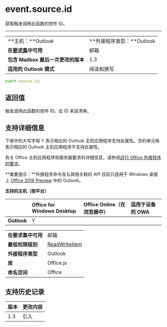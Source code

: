 

# event.source.id
获取触发调用此函数的控件 ID。

****

|||
|:-----|:-----|
|**主机：**Outlook|**外接程序类型：**Outlook|
|**在[要求集](../../docs/overview/specify-office-hosts-and-api-requirements.md)中可用**|邮箱|
|**包含 Mailbox 最后一次更改的版本**|1.3|
|**适用的 Outlook 模式**|阅读和撰写|



```js
event.source.id;
```


## 返回值

触发调用此函数的控件 ID。此 ID 来自清单。


## 支持详细信息


下表中的大写字母 Y 表示相应的 Outlook 主机应用程序支持此属性。空的单元格表示相应的 Outlook 主机应用程序不支持此属性。

有关 Office 主机应用程序和服务器要求的详细信息，请参阅[运行 Office 外接程序的要求](../../docs/overview/requirements-for-running-office-add-ins.md)。

 **重要提示：**外接程序命令及与其相关联的 API 目前只适用于 Windows 桌面上 [Office 2016 Preview](https://products.office.com/en-us/office-2016-preview) 中的 Outlook。


**支持的主机（按平台）**

| |**Office for Windows Desktop**|**Office Online（在浏览器中）**|**适用于设备的 OWA**|
|:-----|:-----|:-----|:-----|
|**Outlook**|Y|||

|||
|:-----|:-----|
|**在要求集中可用**|邮箱|
|**最低权限级别**|[ReadWriteItem](../../docs/outlook/understanding-outlook-add-in-permissions.md)|
|**外接程序类型**|Outlook|
|**库**|Office.js|
|**命名空间**|Office|

## 支持历史记录




|**版本**|**更改内容**|
|:-----|:-----|
|1.3|引入|
